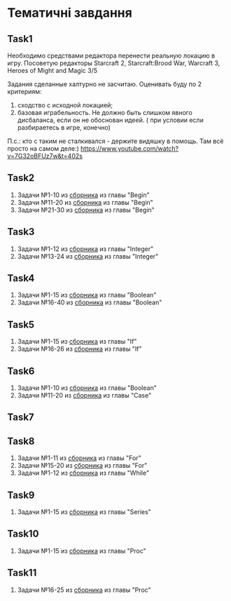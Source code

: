 # Тематичні завдання
## Task1
Необходимо средствами редактора перенести реальную локацию в игру. Посоветую редакторы Starcraft 2, Starcraft:Brood War, Warcraft 3, Heroes of Might and Magic 3/5

Задания сделанные халтурно не засчитаю. Оценивать буду по 2 критериям:
1) сходство с исходной локацией;
2) базовая играбельность. Не должно быть слишком явного дисбаланса, если он не обоснован идеей.  ( при условии если разбираетесь в игре, конечно)

П.с.: кто с таким не сталкивался - держите видяшку в помощь. Там всё просто на самом деле:)
https://www.youtube.com/watch?v=7G32oBFUz7w&t=402s
## Task2
1. Задачи №1-10 из <a href = "http://k504.khai.edu/attachments/article/762/Zadachnik_Abramyan.pdf">сборника</a> из главы "Begin" </a>
2. Задачи №11-20 из <a href = "http://k504.khai.edu/attachments/article/762/Zadachnik_Abramyan.pdf">сборника</a> из главы "Begin" </a>
3. Задачи №21-30 из <a href = "http://k504.khai.edu/attachments/article/762/Zadachnik_Abramyan.pdf">сборника</a> из главы "Begin" </a>

## Task3
1. Задачи №1-12 из <a href = "http://k504.khai.edu/attachments/article/762/Zadachnik_Abramyan.pdf">сборника</a> из главы "Integer" </a>
2. Задачи №13-24 из <a href = "http://k504.khai.edu/attachments/article/762/Zadachnik_Abramyan.pdf">сборника</a> из главы "Integer" </a>

## Task4
1. Задачи №1-15 из <a href = "http://k504.khai.edu/attachments/article/762/Zadachnik_Abramyan.pdf">сборника</a> из главы "Boolean" </a>
2. Задачи №16-40 из <a href = "http://k504.khai.edu/attachments/article/762/Zadachnik_Abramyan.pdf">сборника</a> из главы "Boolean" </a>
## Task5
1. Задачи №1-15 из <a href = "http://k504.khai.edu/attachments/article/762/Zadachnik_Abramyan.pdf">сборника</a> из главы "If" </a>
2. Задачи №16-26 из <a href = "http://k504.khai.edu/attachments/article/762/Zadachnik_Abramyan.pdf">сборника</a> из главы "If" </a>

## Task6
1. Задачи №1-10 из <a href = "http://k504.khai.edu/attachments/article/762/Zadachnik_Abramyan.pdf">сборника</a> из главы "Boolean" </a>
2. Задачи №11-20 из <a href = "http://k504.khai.edu/attachments/article/762/Zadachnik_Abramyan.pdf">сборника</a> из главы "Case" </a>

## Task7
## Task8

1. Задачи №1-11 из <a href = "http://k504.khai.edu/attachments/article/762/Zadachnik_Abramyan.pdf">сборника</a> из главы "For" </a>
2. Задачи №15-20 из <a href = "http://k504.khai.edu/attachments/article/762/Zadachnik_Abramyan.pdf">сборника</a> из главы "For" </a>
3. Задачи №1-12 из <a href = "http://k504.khai.edu/attachments/article/762/Zadachnik_Abramyan.pdf">сборника</a> из главы "While" </a>

## Task9

1. Задачи №1-15 из <a href = "http://k504.khai.edu/attachments/article/762/Zadachnik_Abramyan.pdf">сборника</a> из главы "Series" </a>

## Task10
1. Задачи №1-15 из <a href = "http://k504.khai.edu/attachments/article/762/Zadachnik_Abramyan.pdf">сборника</a> из главы "Proc" </a>
## Task11
1. Задачи №16-25 из <a href = "http://k504.khai.edu/attachments/article/762/Zadachnik_Abramyan.pdf">сборника</a> из главы "Proc" </a>


